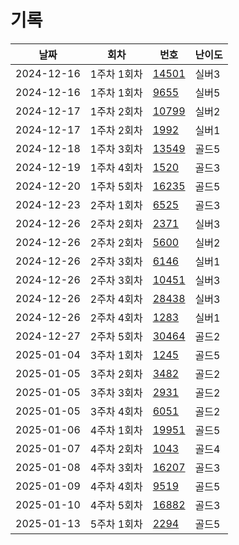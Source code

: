 # 기록

|날짜|회차|번호|난이도|
|--|--|--|--
|2024-12-16|1주차 1회차|[14501](/hjk0761/14501/README.md)|실버3|
|2024-12-16|1주차 1회차|[9655](/hjk0761/09655/README.md)|실버5|
|2024-12-17|1주차 2회차|[10799](/hjk0761/10799/README.md)|실버2|
|2024-12-17|1주차 2회차|[1992](/hjk0761/01992/README.md)|실버1|
|2024-12-18|1주차 3회차|[13549](/hjk0761/13549/README.md)|골드5|
|2024-12-19|1주차 4회차|[1520](/hjk0761/01520/README.md)|골드3|
|2024-12-20|1주차 5회차|[16235](/hjk0761/16235/README.md)|골드5|
|2024-12-23|2주차 1회차|[6525](/hjk0761/06525/README.md)|골드3|
|2024-12-26|2주차 2회차|[2371](/hjk0761/02371/README.md)|실버3|
|2024-12-26|2주차 2회차|[5600](/hjk0761/05600/README.md)|실버2|
|2024-12-26|2주차 3회차|[6146](/hjk0761/06146/README.md)|실버1|
|2024-12-26|2주차 3회차|[10451](/hjk0761/10451/README.md)|실버3|
|2024-12-26|2주차 4회차|[28438](/hjk0761/28438/README.md)|실버3|
|2024-12-26|2주차 4회차|[1283](/hjk0761/01283/README.md)|실버1|
|2024-12-27|2주차 5회차|[30464](/hjk0761/30464/README.md)|골드2|
|2025-01-04|3주차 1회차|[1245](/hjk0761/01245/README.md)|골드5|
|2025-01-05|3주차 2회차|[3482](/hjk0761/03482/README.md)|골드2|
|2025-01-05|3주차 3회차|[2931](/hjk0761/02931/README.md)|골드2|
|2025-01-05|3주차 4회차|[6051](/hjk0761/06051/README.md)|골드2|
|2025-01-06|4주차 1회차|[19951](/hjk0761/19951/README.md)|골드5|
|2025-01-07|4주차 2회차|[1043](/hjk0761/01043/README.md)|골드4|
|2025-01-08|4주차 3회차|[16207](/hjk0761/16207/README.md)|골드3|
|2025-01-09|4주차 4회차|[9519](/hjk0761/09519/README.md)|골드5|
|2025-01-10|4주차 5회차|[16882](/hjk0761/16882/README.md)|골드3|
|2025-01-13|5주차 1회차|[2294](/hjk0761/02294/README.md)|골드5|
